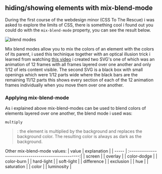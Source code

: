## hiding/showing elements with mix-blend-mode

During the first course of the webdesign minor (CSS To The Rescue) i was asked to explore the limits of CSS, there is something cool i found out you could do with the `mix-blend-mode` property, you can see the result below.

![blend modes](https://user-images.githubusercontent.com/36195440/86238680-37959c00-bb9e-11ea-8e80-3f14e48ee3e2.gif)

Mix blend modes allow you to mix the colors of an element with the colors of its parent, i used this techinique together with an optical illusion trick i learned from watching [ this video](https://www.youtube.com/watch?v=lvvcRdwNhGM) i created two SVG's one of which was an animation of 12 frames with all frames layered over one another and only 1/12 of iets content visible.
The second SVG is a black box with small openings which were 1/12 parts wide where the black bars are the remaining 11/12 parts this shows every section of each of the 12 animation frames individually when you move them over one another.

### Applying mix-blend-mode
As i explained above mix-blend-modes can be used to blend colors of elements layered over one another, the blend mode i used was: 

`multiply`
>: the element is multiplied by the background and replaces the background color. The resulting color is always as dark as the background.

Other mix-blend-mode values:
| value | explanation                                           |
| ----- | :----------------------------------------------------:|
| screen |
| overlay |
| color-dodge |
| color-burn |
| hard-light |
| soft-light |
| difference |
| exclusion |
| hue |
| saturation |
| color |
| luminosity |
